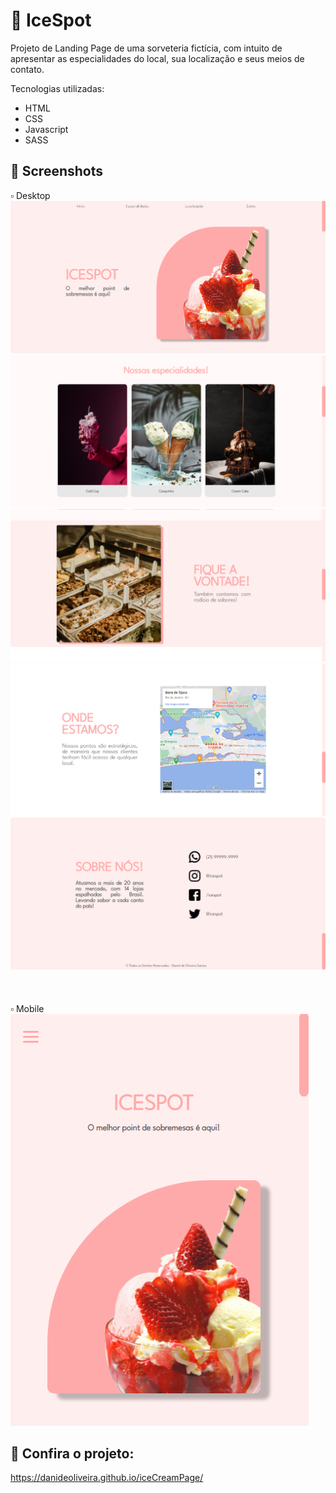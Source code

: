 # 🍨 IceSpot
Projeto de Landing Page de uma sorveteria fictícia, com intuito de apresentar as especialidades do local, sua localização e seus meios de contato.

Tecnologias utilizadas:
 - HTML
 - CSS
 - Javascript
 - SASS

##  🔸 Screenshots
<p align="left">
▫️ Desktop </br>
<img src="./assets/img/print/print1.png"></br>
<img src="./assets/img/print/print2.png"></br>
<img src="./assets/img/print/print3.png"></br>
<img src="./assets/img/print/print4.png"></br>
<img src="./assets/img/print/print5.png"></br>
</br>
</br>
</br>
▫️ Mobile </br>
<img src="./assets/img/print/print6.png">
</p>

## 🔸 Confira o projeto:
https://danideoliveira.github.io/iceCreamPage/



